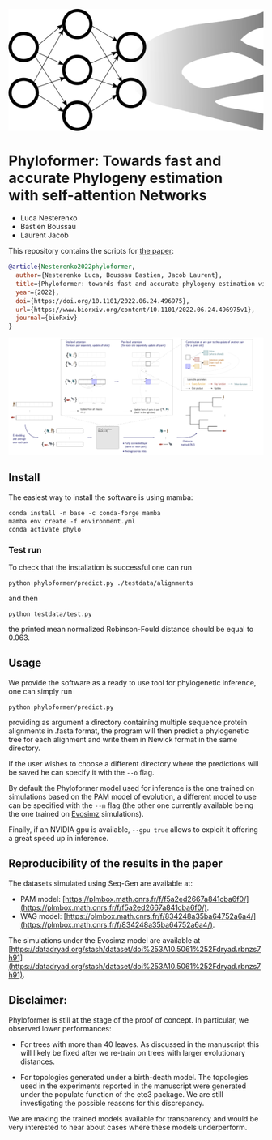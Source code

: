 

<p align="center">
  <img src="https://github.com/lucanest/Phyloformer/blob/main/phyloformer.png">
</p>

# Phyloformer: Towards fast and accurate Phylogeny estimation<br/> with self-attention Networks

- Luca Nesterenko
- Bastien Boussau
- Laurent Jacob

This repository contains the scripts for [the paper](https://arxiv.org/abs/???):


```bibtex
@article{Nesterenko2022phyloformer,
  author={Nesterenko Luca, Boussau Bastien, Jacob Laurent},
  title={Phyloformer: towards fast and accurate phylogeny estimation with self-attention networks},
  year={2022},
  doi={https://doi.org/10.1101/2022.06.24.496975},
  url={https://www.biorxiv.org/content/10.1101/2022.06.24.496975v1},
  journal={bioRxiv}
}
```

![](sketch.png)

## Install
The easiest way to install the software is using mamba:

```
conda install -n base -c conda-forge mamba
mamba env create -f environment.yml
conda activate phylo
```

### Test run
To check that the installation is successful one can run

```
python phyloformer/predict.py ./testdata/alignments
```
and then 
```
python testdata/test.py
```
the printed mean normalized Robinson-Fould distance should be equal to 0.063.


## Usage

We provide the software as a ready to use tool for phylogenetic inference, one can simply run
```
python phyloformer/predict.py
```
providing as argument a directory containing multiple sequence protein alignments in .fasta format,
the program will then predict a phylogenetic tree for each alignment and write them in Newick format in the same directory.

If the user wishes to choose a different directory where the predictions will be saved he can specify it with the `--o` flag.

By default the Phyloformer model used for inference is the one trained on simulations based on the PAM model of evolution, a different model to use can be specified with the `--m` flag (the other one currently available being the one trained on [Evosimz](https://gitlab.com/ztzou/phydl/-/tree/master/evosimz) simulations).

Finally, if an NVIDIA gpu is available, `--gpu true` allows to exploit it offering a great speed up in inference.
## Reproducibility of the results in the paper
The datasets simulated using Seq-Gen are available at:

- PAM model: [https://plmbox.math.cnrs.fr/f/f5a2ed2667a841cba6f0/](https://plmbox.math.cnrs.fr/f/f5a2ed2667a841cba6f0/).
- WAG model: [https://plmbox.math.cnrs.fr/f/834248a35ba64752a6a4/](https://plmbox.math.cnrs.fr/f/834248a35ba64752a6a4/).

The simulations under the Evosimz model are available at [https://datadryad.org/stash/dataset/doi%253A10.5061%252Fdryad.rbnzs7h91](https://datadryad.org/stash/dataset/doi%253A10.5061%252Fdryad.rbnzs7h91).

## Disclaimer:

Phyloformer is still at the stage of the proof of concept. In
particular, we observed lower performances:

- For trees with more than 40 leaves. As discussed in the manuscript
  this will likely be fixed after we re-train on trees with larger
  evolutionary distances.

- For topologies generated under a birth-death model. The topologies
  used in the experiments reported in the manuscript were generated
  under the populate function of the ete3 package. We are still
  investigating the possible reasons for this discrepancy.

We are making the trained models available for transparency and would
be very interested to hear about cases where these models
underperform.
